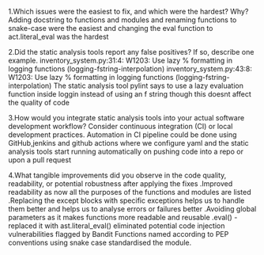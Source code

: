 1.Which issues were the easiest to fix, and which were the hardest? Why?
Adding docstring to functions and modules and renaming functions to snake-case were the easiest and changing the eval function to act.literal_eval was the hardest


2.Did the static analysis tools report any false positives? If so, describe one example.
inventory_system.py:31:4: W1203: Use lazy % formatting in logging functions (logging-fstring-interpolation)
inventory_system.py:43:8: W1203: Use lazy % formatting in logging functions (logging-fstring-interpolation)
The static analysis tool pylint says to use a lazy evaluation function inside loggin instead of using an f string though this doesnt affect the quality of code


3.How would you integrate static analysis tools into your actual software development workflow? Consider continuous integration (CI) or local development practices.
Automation in CI pipeline could be done using GitHub,jenkins and github actions where we configure yaml and the static analysis tools start running automatically on pushing code into a repo or upon a pull request


4.What tangible improvements did you observe in the code quality, readability, or potential robustness after applying the fixes
.Improved readability as now all the purposes of the functions and modules are listed 
.Replacing the except blocks with specific exceptions helps us to handle them better and 
helps us to analyse errors or failures better
.Avoiding global parameters as it makes functions more readable and reusable
.eval() -replaced it with ast.literal_eval() eliminated potential code injection vulnerabilities flagged by Bandit 
Functions named according to PEP conventions using snake case standardised the module.